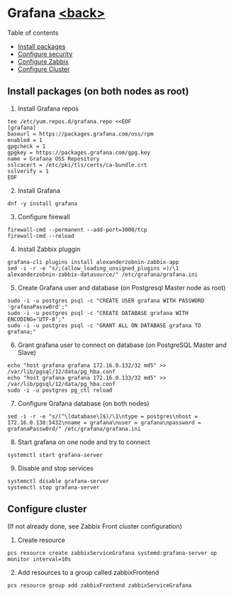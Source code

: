 # Grafana [\<back>](README.md)
Table of contents
- [Install packages](#install-packages-on-both-nodes-as-root)
- [Configure security](#configure-security-on-both-nodes-as-root)
- [Configure Zabbix](#configure-zabbix-on-both-nodes-as-root)
- [Configure Cluster](#configure-cluster)
## Install packages (on both nodes as root)
1) Install Grafana repos
```commandline
tee /etc/yum.repos.d/grafana.repo <<EOF
[grafana]
baseurl = https://packages.grafana.com/oss/rpm
enabled = 1
gpgcheck = 1
gpgkey = https://packages.grafana.com/gpg.key
name = Grafana OSS Repository
sslcacert = /etc/pki/tls/certs/ca-bundle.crt
sslverify = 1
EOF
```
2) Install Grafana
```commandline
dnf -y install grafana
```
3) Configure firewall
```commandline
firewall-cmd --permanent --add-port=3000/tcp
firewall-cmd --reload
```        
4) Install Zabbix pluggin
```commandline
grafana-cli plugins install alexanderzobnin-zabbix-app
sed -i -r -e "s/;(allow_loading_unsigned_plugins =)/\1 alexanderzobnin-zabbix-datasource/" /etc/grafana/grafana.ini
```
5) Create Grafana user and database (on Postgresql Master node as root) 
```commandline
sudo -i -u postgres psql -c "CREATE USER grafana WITH PASSWORD 'grafanaPassw0rd';" 
sudo -i -u postgres psql -c "CREATE DATABASE grafana WITH ENCODING='UTF-8';"
sudo -i -u postgres psql -c "GRANT ALL ON DATABASE grafana TO grafana;"
```
6) Grant grafana user to connect on database (on PostgreSQL Master and Slave)
```commandline
echo "host grafana grafana 172.16.0.132/32 md5" >> /var/lib/pgsql/12/data/pg_hba.conf
echo "host grafana grafana 172.16.0.133/32 md5" >> /var/lib/pgsql/12/data/pg_hba.conf
sudo -i -u postgres pg_ctl reload
```
7) Configure Grafana database (on both nodes)
```commandline
sed -i -r -e "s/(^\[database\]$)/\1\ntype = postgres\nhost = 172.16.0.138:5432\nname = grafana\nuser = grafana\npassword = grafanaPassw0rd/" /etc/grafana/grafana.ini
```
8) Start grafana on one node and try to connect
```commandline
systemctl start grafana-server
```
9) Disable and stop services
```commandline
systemctl disable grafana-server 
systemctl stop grafana-server
```        
## Configure cluster
(If not already done, see Zabbix Front cluster configuration)
1) Create resource
```commandline
pcs resource create zabbixServiceGrafana systemd:grafana-server op monitor interval=10s
```        
2) Add resources to a group called zabbixFrontend 
```commandline
pcs resource group add zabbixFrontend zabbixServiceGrafana 
```        
